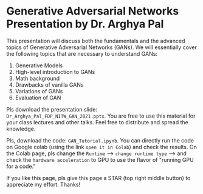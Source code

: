 # Generative Adversarial Networks Presentation by Dr. Arghya Pal
This presentation will discuss both the fundamentals and the advanced topics of Generative Adversarial Networks (GANs). We will essentially cover the following topics that are necessary to understand GANs:


1. Generative Models
2. High-level introduction to GANs
3. Math background
4. Drawbacks of vanilla GANs
5. Variations of GANs
6. Evaluation of GAN

Pls download the presentation slide: ``Dr_Arghya_Pal_FDP_NITW_GAN_2021.pptx``. You are free to use this material for your class lectures and other talks. Feel free to distribute and spread the knowledge.

Pls, download the code: ``GAN_Tutorial.ipynb``. You can directly run the code on Google colab (using the link ``open it in Colab``) and check the results. On the Colab page, pls change the ``Runtime`` --> ``change runtime type`` --> and check the ``hardware acceleration`` to GPU to use the flavor of "running GPU for a code." 

If you like this page, pls give this page a STAR (top right middle button) to appreciate my effort. Thanks!
